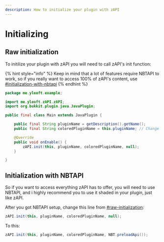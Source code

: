 ```yaml
---
description: How to initialize your plugin with zAPI
---
```


# Initializing

## Raw initialization

To initilize your plugin with zAPI you will need to call zAPI's init function:

{% hint style="info" %}
Keep in mind that a lot of features require NBTAPI to work, so if you really want to access 100% of zAPI's content, use [#initialization-with-nbtapi](initializing.md#initialization-with-nbtapi "mention")
{% endhint %}

```java
package me.yleoft.example;

import me.yleoft.zAPI.zAPI;
import org.bukkit.plugin.java.JavaPlugin;

public final class Main extends JavaPlugin {

    public final String pluginName = getDescription().getName();
    public final String coloredPluginName = this.pluginName; // Change to whatever you want

    @Override
    public void onEnable() {
        zAPI.init(this, pluginName, coloredPluginName, null);
    }

}
```

## Initialization with NBTAPI

So if you want to access everything zAPI has to offer, you will need to use NBTAPI, and i highly recommend you to use it shaded in your plugin, just like zAPI.

After you got NBTAPI setup, change this line from [#raw-initialization](initializing.md#raw-initialization "mention"):

```java
zAPI.init(this, pluginName, coloredPluginName, null);
```

To this:

```java
zAPI.init(this, pluginName, coloredPluginName, NBT.preloadApi());
```
